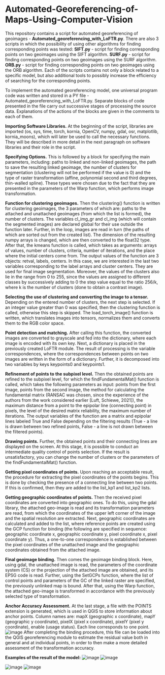 # Automated-Georeferencing-of-Maps-Using-Computer-Vision
This repository contains a script for automated georeferencing of geoimages - **Automated_georeferencing_with_LoFTR.py**. There are also 3 scripts in which the possibility of using other algorithms for finding corresponding points was tested:
  **SIFT.py** - script for finding corresponding points on two geoimages using the SIFT algorithm.
  **SURF.py** - script for finding corresponding points on two geoimages using the SURF algorithm.
  **ORB.py** - script for finding corresponding points on two geoimages using the ORB algorithm.
Each of the scripts contains not only a block related to a specific model, but also additional tools to possibly increase the efficiency of searching for the corresponding points.

To implement the automated georeferencing model, one universal program code was written and stored in a PY file - Automated_georeferencing_with_LoFTR.py. Separate blocks of code presented in the file carry out successive stages of processing the source data. Explanations of the actions of the blocks are given in the comments to each of them.

**Importing Software Libraries.**
At the beginning of the script, libraries are imported (os, sys, time, torch, kornia, OpenCV, numpy, gdal, osr, matplotlib, kornia_moons), which will later be used to call the necessary functions. They will be described in more detail in the next paragraph on software libraries and their role in the script.

**Specifying Options.**
This is followed by a block for specifying the main parameters, including: paths to linked and non-linked geoimages, the path to save the resulting linked geoimage, the number of clusters for segmentation (clustering will not be performed if the value is 0) and the type of raster transformation (affine, polynomial second and third degrees, thin-walled spline). These types were chosen due to the fact that they are presented in the parameters of the Warp function, which performs image transformation.

**Function for clustering geoimages.**
Then the clustering() function is written for clustering geoimages, the 3 parameters of which are: paths to the attached and unattached geoimages (from which the list is formed), the number of clusters. The variables cl_img_gr and cl_img (which will contain the segmented images) are declared global for their use outside the function later. Further, in the loop, images are read in turn (the paths of which are sorted out from the created list). The dimension of the resulting numpy arrays is changed, which are then converted to the float32 type. After that, the kmeans function is called, which takes as arguments: arrays of values, number of clusters, criteria, number of iterations, and the place where the initial centers come from. The output values of the function are 3 objects: retval, labels, centers. In this case, we are interested in the last two variables corresponding to the label arrays and cluster centers. They are used for final image segmentation. Moreover, the values of the clusters also lie in the range from 0 to 255, since the values are assigned to different classes by successively adding to 0 the step value equal to the ratio 256/k, where k is the number of clusters (done to obtain a contrast image).

**Selecting the use of clustering and converting the image to a tensor.**
Depending on the entered number of clusters, the next step is selected. If an integer value greater than 0 was specified, then the clustering function is called, otherwise this step is skipped. The load_torch_image() function is written, which translates images into tensors, normalizes them and converts them to the RGB color space.

**Point detection and matching.**
After calling this function, the converted images are converted to grayscale and fed into the dictionary, where each image is encoded with its own key. Next, a dictionary is placed in the previously created LoFTR module. The result of processing is the variable correspondences, where the correspondences between points on two images are written in the form of a dictionary. Further, it is decomposed into two variables by keys keypoints0 and keypoints1.

**Refinement of points to the subpixel level.**
Then the obtained points are refined to the subpixel level, for which the findFundamentalMat() function is called, which takes the following parameters as input: points from the first image, points from the second image, the method for calculating the fundamental matrix (RANSAC was chosen, since the experience of the authors from the work considered earlier [Luft, Schiewe, 2021]), the maximum distance from a point to the epipolar line (connecting point) in pixels, the level of the desired matrix reliability, the maximum number of iterations. The output variables of the function are a matrix and epipolar lines labeled True and False depending on the filtering results (True - a line is drawn between two refined points, False - a line is not drawn between the filtered points).

**Drawing points.**
Further, the obtained points and their connecting lines are displayed on the screen. At this stage, it is possible to conduct an intermediate quality control of points selection. If the result is unsatisfactory, you can change the number of clusters or the parameters of the findFundamentalMat() function.

**Getting pixel coordinates of points.**
Upon reaching an acceptable result, the procedure for extracting the pixel coordinates of the points begins. This is done by checking the presence of a connecting line between two points. If this is confirmed, then they are added to the list_kp1 and list_kp2 lists.

**Getting geographic coordinates of points.**
Then the received pixel coordinates are converted into geographic ones. To do this, using the gdal library, the attached geo-image is read and its transformation parameters are read, from which the coordinates of the upper left corner of the image and the spatial resolution are extracted. Next, geographic coordinates are calculated and added to the list, where reference points are created using the GCP function for binding (the following are specified in sequence: geographic coordinate x, geographic coordinate y, pixel coordinate x, pixel coordinate y). Thus, a one-to-one correspondence is established between the pixel coordinates of the unattached image and the geographic coordinates obtained from the attached image.

**Final geoimage binding.**
Then comes the geoimage binding block. Here, using gdal, the unattached image is read, the parameters of the coordinate system (CS) or the projection of the attached image are obtained, and its EPSG code is read. Further, using the SetGCPs function, where the list of control points and parameters of the GC of the linked raster are specified, the previously unlinked map is bound. After that, using the Warp function, the attached geo-image is transformed in accordance with the previously selected type of transformation.

**Anchor Accuracy Assessment.**
At the last stage, a file with the POINTS extension is generated, which is used in QGIS to store information about anchor points. Column names are: mapX (geographic x coordinate), mapY (geographic y coordinate), pixelX (pixel x coordinate), pixelY (pixel y coordinate), enable (usage status). Each line corresponds to one point.
![image](https://github.com/ArthurMukhametshin/Automated-Georeferencing-of-Maps-Using-Computer-Vision/assets/104223492/078be0cc-cf1a-4782-b4ed-0c22bd5372bf)
After completing the binding procedure, this file can be loaded into the QGIS georeferencing module to estimate the residual value both in general and at individual points, in order to then make a more detailed assessment of the transformation accuracy.

**Examples of the result of the model:**
![image](https://github.com/ArthurMukhametshin/Automated-Georeferencing-of-Maps-Using-Computer-Vision/assets/104223492/6e2149d7-6fc5-4a48-969c-8497ff669a74)
![image](https://github.com/ArthurMukhametshin/Automated-Georeferencing-of-Maps-Using-Computer-Vision/assets/104223492/aeb27b78-438a-4d5f-973f-8c319d8ee756)

![image](https://github.com/ArthurMukhametshin/Automated-Georeferencing-of-Maps-Using-Computer-Vision/assets/104223492/0f749fa8-4113-4fe6-986e-4fccffe475e2)
![image](https://github.com/ArthurMukhametshin/Automated-Georeferencing-of-Maps-Using-Computer-Vision/assets/104223492/9bfdbb9b-2e14-4396-a559-1fb20bf7fa6f)
